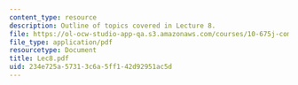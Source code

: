 ```yaml
---
content_type: resource
description: Outline of topics covered in Lecture 8.
file: https://ol-ocw-studio-app-qa.s3.amazonaws.com/courses/10-675j-computational-quantum-mechanics-of-molecular-and-extended-systems-fall-2004/234e725a57313c6a5ff142d92951ac5d_Lec8.pdf
file_type: application/pdf
resourcetype: Document
title: Lec8.pdf
uid: 234e725a-5731-3c6a-5ff1-42d92951ac5d
---
```

